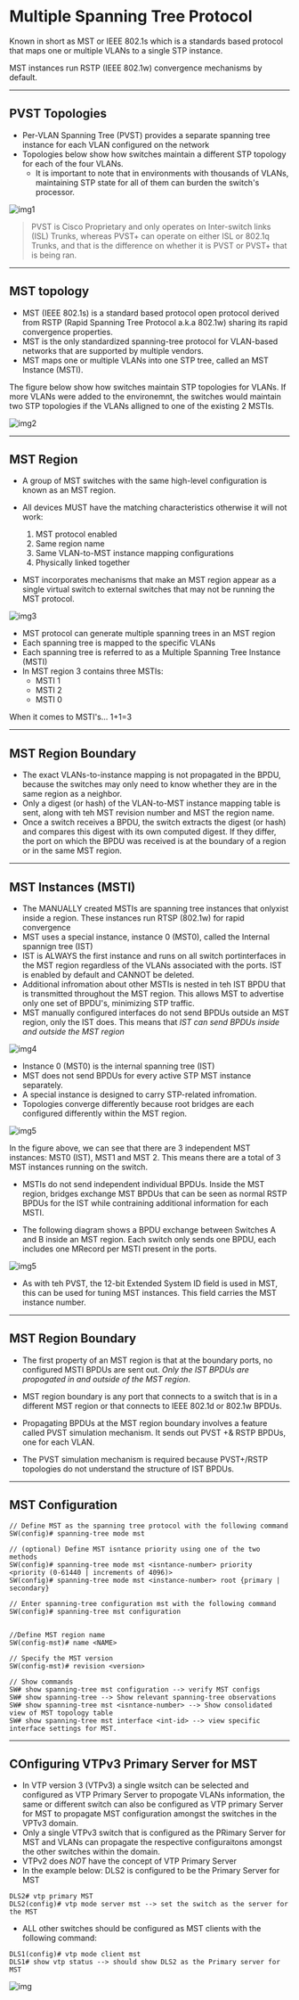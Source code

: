 # Multiple Spanning Tree Protocol

Known in short as MST or IEEE 802.1s which is a standards based protocol that maps one or multiple VLANs to a single STP instance.

MST instances run RSTP (IEEE 802.1w) convergence mechanisms by default.

---- 

## PVST Topologies

- Per-VLAN Spanning Tree (PVST) provides a separate spanning tree instance for each VLAN configured on the network
- Topologies below show how switches maintain a different STP topology for each of the four VLANs.
	- It is important to note that in environments with thousands of VLANs, maintaining STP state for all of them can burden the switch's processor.
	
![img1](img/M3-1.png)

> PVST is Cisco Proprietary and only operates on Inter-switch links (ISL) Trunks, whereas PVST+ can operate on either ISL or 802.1q Trunks, and that is the difference on whether it is PVST or PVST+ that is being ran.

----

## MST topology

- MST (IEEE 802.1s) is a standard based protocol open protocol derived from RSTP (Rapid Spanning Tree Protocol a.k.a 802.1w) sharing its rapid convergence properties.
- MST is the only standardized spanning-tree protocol for VLAN-based networks that are supported by multiple vendors.
- MST maps one or multiple VLANs into one STP tree, called an MST Instance (MSTI).

The figure below show how switches maintain STP topologies for VLANs. If more VLANs were added to the environemnt, the switches would maintain two STP topologies if the VLANs alligned to one of the existing 2 MSTIs.

![img2](img/M3-2.png)

----

## MST Region

- A group of MST switches with the same high-level configuration is known as an MST region.
- All devices MUST have the matching characteristics otherwise it will not work:
	1. MST protocol enabled
	2. Same region name
	4. Same VLAN-to-MST instance mapping configurations
	5. Physically linked together
	
- MST incorporates mechanisms that make an MST region appear as a single virtual switch to external switches that may not be running the MST protocol.

![img3](img/M3-3.png)

- MST protocol can generate multiple spanning trees in an MST region
- Each spanning tree is mapped to the specific VLANs
- Each spanning tree is referred to as a Multiple Spanning Tree Instance (MSTI)
- In MST region 3 contains three MSTIs:
	- MSTI 1
	- MSTI 2
	- MSTI 0 
	
When it comes to MSTI's... 1+1=3

----

## MST Region Boundary

- The exact VLANs-to-instance mapping is not propagated in the BPDU, because the switches may only need to know whether they are in the same region as a neighbor.
- Only a digest (or hash) of the VLAN-to-MST instance mapping table is sent, along with teh MST revision number and MST the region name.
- Once a switch receives a BPDU, the switch extracts the digest (or hash) and compares this digest with its own computed digest. If they differ, the port on which the BPDU was received is at the boundary of a region or in the same MST region.

----

## MST Instances (MSTI)

- The MANUALLY created MSTIs are spanning tree instances that onlyxist inside a region. These instances run RTSP (802.1w) for rapid convergence
- MST uses a special instance, instance 0 (MST0), called the Internal spannign tree (IST)
- IST is ALWAYS the first instance and runs on all switch portinterfaces in the MST region regardless of the VLANs associated with the ports. IST is enabled by default and CANNOT be deleted.
- Additional infromation about other MSTIs is nested in teh IST BPDU that is transmitted throughout the MST region. This allows MST to advertise only one set of BPDU's, minimizing STP traffic.
- MST manually configured interfaces do not send BPDUs outside an MST region, only the IST does. This means that *IST can send BPDUs inside and outside the MST region*

![img4](img/M3-4.png)

- Instance 0 (MST0) is the internal spanning tree (IST)
- MST does not send BPDUs for every active STP MST instance separately.
- A special instance is designed to carry STP-related infromation.
- Topologies converge differently because root bridges are each configured differently within the MST region.

![img5](img/M3-5.png)

In the figure above, we can see that there are 3 independent MST instances: MST0 (IST), MST1 and MST 2. This means there are a total of 3 MST instances running on the switch.

- MSTIs do not send independent individual BPDUs. Inside the MST region, bridges exchange MST BPDUs that can be seen as normal RSTP BPDUs for the IST while contraining additional information for each MSTI.

- The following diagram shows a BPDU exchange between Switches A and B inside an MST region. Each switch only sends one BPDU, each includes one MRecord per MSTI present in the ports.

![img5](img/M3-6.png)

- As with teh PVST, the 12-bit Extended System ID field is used in MST, this can be used for tuning MST instances. This field carries the MST instance number.

----

## MST Region Boundary 

- The first property of an MST region is that at the boundary ports, no configured MSTI BPDUs are sent out. *Only the IST BPDUs are propogated in and outside of the MST region*.

- MST region boundary is any port that connects to a switch that is in a different MST region or that connects to IEEE 802.1d or 802.1w BPDUs.

- Propagating BPDUs at the MST region boundary involves a feature called PVST simulation mechanism. It sends out PVST +& RSTP BPDUs, one for each VLAN.

- The PVST simulation mechanism is required because PVST+/RSTP topologies do not understand the structure of IST BPDUs.

----

## MST Configuration 

```
// Define MST as the spanning tree protocol with the following command
SW(config)# spanning-tree mode mst 

// (optional) Define MST isntance priority using one of the two methods 
SW(config)# spanning-tree mode mst <isntance-number> priority <priority (0-61440 | increments of 4096)>
SW(config)# spanning-tree mode mst <instance-number> root {primary | secondary}

// Enter spanning-tree configuration mst with the following command 
SW(config)# spanning-tree mst configuration 


//Define MST region name 
SW(config-mst)# name <NAME>

// Specify the MST version 
SW(config-mst)# revision <version>

// Show commands 
SW# show spanning-tree mst configuration --> verify MST configs
SW# show spanning-tree --> Show relevant spanning-tree observations
SW# show spanning-tree mst <isntance-number> --> Show consolidated view of MST topology table
SW# show spanning-tree mst interface <int-id> --> view specific interface settings for MST.
```

----

## COnfiguring VTPv3 Primary Server for MST 

- In VTP version 3 (VTPv3) a single wsitch can be selected and configured as VTP Primary Server to propogate VLANs information, the same or different switch can also be configured as VTP primary Server for MST to propagate MST configuration amongst the switches in the VPTv3 domain.
- Only a single VTPv3 switch that is configured as the PRimary Server for MST and VLANs can propagate the respective configuraitons amongst the other switches within the domain.
- VTPv2 does *NOT* have the concept of VTP Primary Server
- In the example below: DLS2 is configured to be the Primary Server for MST 

```
DLS2# vtp primary MST
DLS2(config)# vtp mode server mst --> set the switch as the server for the MST 
```

- ALL other switches should be configured as MST clients with the following command:

```
DLS1(config)# vtp mode client mst 
DLS1# show vtp status --> should show DLS2 as the Primary server for MST 
```

![img](img/M3-7.png)
